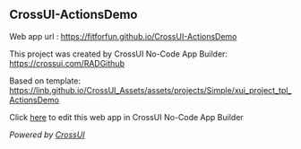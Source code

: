 ## CrossUI-ActionsDemo
Web app url : https://fitforfun.github.io/CrossUI-ActionsDemo

This project was created by CrossUI No-Code App Builder: https://crossui.com/RADGithub

Based on template: https://linb.github.io/CrossUI_Assets/assets/projects/Simple/xui_project_tpl_ActionsDemo

Click [here](https://crossui.com/RADGithub/#!from=github&owner=fitforfun&repo=CrossUI-ActionsDemo) to edit this web app in CrossUI No-Code App Builder

<i>Powered by [CrossUI](https://crossui.com)</i>
